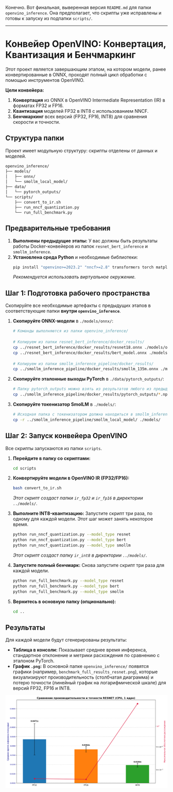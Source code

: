 Конечно. Вот финальная, выверенная версия `README.md` для папки `openvino_inference`. Она предполагает, что скрипты уже исправлены и готовы к запуску из подпапки `scripts/`.

---

# Конвейер OpenVINO: Конвертация, Квантизация и Бенчмаркинг

Этот проект является завершающим этапом, на котором модели, ранее конвертированные в ONNX, проходят полный цикл обработки с помощью инструментов OpenVINO.

**Цели конвейера:**
1.  **Конвертация** из ONNX в OpenVINO Intermediate Representation (IR) в форматах FP32 и FP16.
2.  **Квантизация** моделей FP32 в INT8 с использованием NNCF.
3.  **Бенчмаркинг** всех версий (FP32, FP16, INT8) для сравнения скорости и точности.

## Структура папки

Проект имеет модульную структуру: скрипты отделены от данных и моделей.

```
openvino_inference/
├── models/
│   ├── onnx/
│   └── smollm_local_model/
├── data/
│   └── pytorch_outputs/
└── scripts/
    ├── convert_to_ir.sh
    ├── run_nncf_quantization.py
    └── run_full_benchmark.py
```

## Предварительные требования

1.  **Выполнены предыдущие этапы:** У вас должны быть результаты работы Docker-конвейеров из папок `resnet_bert_inference` и `smollm_inference`.
2.  **Установлена среда Python** и необходимые библиотеки:
    ```bash
    pip install "openvino>=2023.2" "nncf>=2.8" transformers torch matplotlib numpy
    ```
    *Рекомендуется использовать виртуальное окружение.*

## Шаг 1: Подготовка рабочего пространства

Скопируйте все необходимые артефакты с предыдущих этапов в соответствующие папки **внутри `openvino_inference`**.

1.  **Скопируйте ONNX-модели** в `./models/onnx/`:
    ```bash
    # Команды выполняются из папки openvino_inference/

    # Копируем из папки resnet_bert_inference/docker_results/
    cp ../resnet_bert_inference/docker_results/resnet18.onnx ./models/onnx/
    cp ../resnet_bert_inference/docker_results/bert_model.onnx ./models/onnx/

    # Копируем из папки smollm_inference_pipeline/docker_results/
    cp ../smollm_inference_pipeline/docker_results/smollm_135m.onnx ./models/onnx/smollm_135m.onnx
    ```

2.  **Скопируйте эталонные выходы PyTorch** в `./data/pytorch_outputs/`:
    ```bash
    # Папку pytorch_outputs можно взять из результатов любого из предыдущих шагов
    cp ../smollm_inference_pipeline/docker_results/pytorch_outputs/*.npy ./data/pytorch_outputs/
    ```

3.  **Скопируйте токенизатор SmolLM** в `./models/`:
    ```bash
    # Исходная папка с токенизатором должна находиться в smollm_inference/
    cp -r ../smollm_inference_pipeline/smollm_local_model/ ./models/
    ```

## Шаг 2: Запуск конвейера OpenVINO

Все скрипты запускаются из папки `scripts`.

1.  **Перейдите в папку со скриптами:**
    ```bash
    cd scripts
    ```

2.  **Конвертируйте модели в OpenVINO IR (FP32/FP16):**
    ```bash
    bash convert_to_ir.sh
    ```
    *Этот скрипт создаст папки `ir_fp32` и `ir_fp16` в директории `../models/`.*

3.  **Выполните INT8-квантизацию:**
    Запустите скрипт три раза, по одному для каждой модели. Этот шаг может занять некоторое время.
    ```bash
    python run_nncf_quantization.py --model_type resnet
    python run_nncf_quantization.py --model_type bert
    python run_nncf_quantization.py --model_type smollm
    ```
    *Этот скрипт создаст папку `ir_int8` в директории `../models/`.*

4.  **Запустите полный бенчмарк:**
    Снова запустите скрипт три раза для каждой модели.
    ```bash
    python run_full_benchmark.py --model_type resnet
    python run_full_benchmark.py --model_type bert
    python run_full_benchmark.py --model_type smollm
    ```

5.  **Вернитесь в основную папку (опционально):**
    ```bash
    cd ..
    ```

## Результаты

Для каждой модели будут сгенерированы результаты:

*   **Таблица в консоли:** Показывает среднее время инференса, стандартное отклонение и метрики расхождения по сравнению с эталоном PyTorch.
*   **График `.png`:** В основной папке `openvino_inference/` появятся графики (например, `benchmark_full_results_resnet.png`), которые визуализируют производительность (столбчатая диаграмма) и потерю точности (линейный график на логарифмической шкале) для версий FP32, FP16 и INT8.

![Пример графика для ResNet18](./benchmark_full_results_resnet.png)
